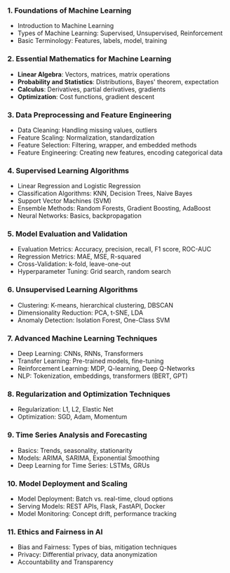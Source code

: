 
### **1. Foundations of Machine Learning**
   - Introduction to Machine Learning
   - Types of Machine Learning: Supervised, Unsupervised, Reinforcement
   - Basic Terminology: Features, labels, model, training

### **2. Essential Mathematics for Machine Learning**
   - **Linear Algebra**: Vectors, matrices, matrix operations
   - **Probability and Statistics**: Distributions, Bayes' theorem, expectation
   - **Calculus**: Derivatives, partial derivatives, gradients
   - **Optimization**: Cost functions, gradient descent

### **3. Data Preprocessing and Feature Engineering**
   - Data Cleaning: Handling missing values, outliers
   - Feature Scaling: Normalization, standardization
   - Feature Selection: Filtering, wrapper, and embedded methods
   - Feature Engineering: Creating new features, encoding categorical data

### **4. Supervised Learning Algorithms**
   - Linear Regression and Logistic Regression
   - Classification Algorithms: KNN, Decision Trees, Naive Bayes
   - Support Vector Machines (SVM)
   - Ensemble Methods: Random Forests, Gradient Boosting, AdaBoost
   - Neural Networks: Basics, backpropagation

### **5. Model Evaluation and Validation**
   - Evaluation Metrics: Accuracy, precision, recall, F1 score, ROC-AUC
   - Regression Metrics: MAE, MSE, R-squared
   - Cross-Validation: k-fold, leave-one-out
   - Hyperparameter Tuning: Grid search, random search

### **6. Unsupervised Learning Algorithms**
   - Clustering: K-means, hierarchical clustering, DBSCAN
   - Dimensionality Reduction: PCA, t-SNE, LDA
   - Anomaly Detection: Isolation Forest, One-Class SVM

### **7. Advanced Machine Learning Techniques**
   - Deep Learning: CNNs, RNNs, Transformers
   - Transfer Learning: Pre-trained models, fine-tuning
   - Reinforcement Learning: MDP, Q-learning, Deep Q-Networks
   - NLP: Tokenization, embeddings, transformers (BERT, GPT)

### **8. Regularization and Optimization Techniques**
   - Regularization: L1, L2, Elastic Net
   - Optimization: SGD, Adam, Momentum

### **9. Time Series Analysis and Forecasting**
   - Basics: Trends, seasonality, stationarity
   - Models: ARIMA, SARIMA, Exponential Smoothing
   - Deep Learning for Time Series: LSTMs, GRUs
   
### **10. Model Deployment and Scaling**
   - Model Deployment: Batch vs. real-time, cloud options
   - Serving Models: REST APIs, Flask, FastAPI, Docker
   - Model Monitoring: Concept drift, performance tracking

### **11. Ethics and Fairness in AI**
   - Bias and Fairness: Types of bias, mitigation techniques
   - Privacy: Differential privacy, data anonymization
   - Accountability and Transparency

